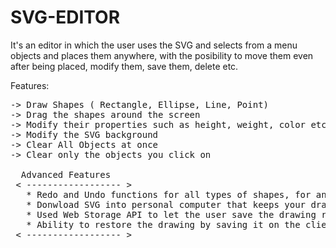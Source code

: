 # SVG-EDITOR

It's an editor in which the user uses the SVG and selects from a menu objects and places them anywhere, with the posibility to move them even after being placed, modify them, save them, delete etc.


Features:
<pre>
-> Draw Shapes ( Rectangle, Ellipse, Line, Point)
-> Drag the shapes around the screen
-> Modify their properties such as height, weight, color etc
-> Modify the SVG background 
-> Clear All Objects at once
-> Clear only the objects you click on

  Advanced Features
 < ------------------ >
   * Redo and Undo functions for all types of shapes, for any number of them.
   * Donwload SVG into personal computer that keeps your drawing
   * Used Web Storage API to let the user save the drawing right on the client
   * Ability to restore the drawing by saving it on the client even after refreshing the page
 < ------------------ >

</pre>
